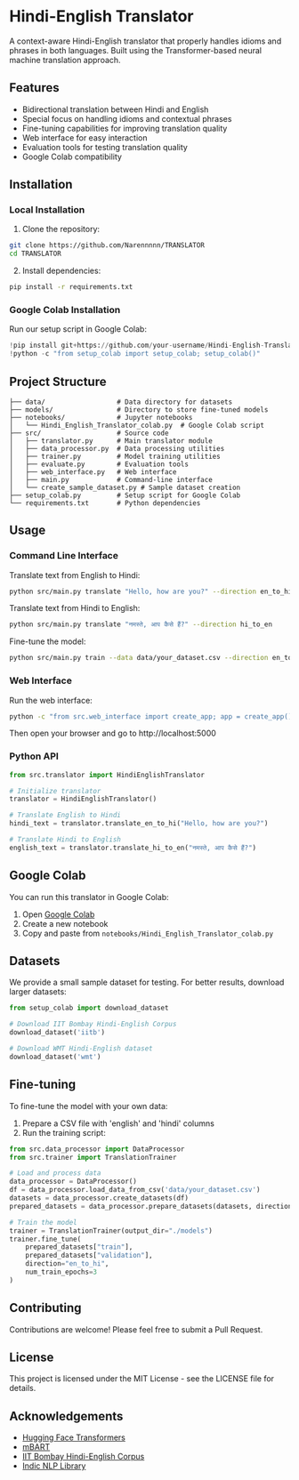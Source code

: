 # Hindi-English Translator

A context-aware Hindi-English translator that properly handles idioms and phrases in both languages. Built using the Transformer-based neural machine translation approach.

## Features

- Bidirectional translation between Hindi and English
- Special focus on handling idioms and contextual phrases
- Fine-tuning capabilities for improving translation quality
- Web interface for easy interaction
- Evaluation tools for testing translation quality
- Google Colab compatibility

## Installation

### Local Installation

1. Clone the repository:
```bash
git clone https://github.com/Narennnnn/TRANSLATOR
cd TRANSLATOR
```

2. Install dependencies:
```bash
pip install -r requirements.txt
```

### Google Colab Installation

Run our setup script in Google Colab:
```python
!pip install git+https://github.com/your-username/Hindi-English-Translator.git
!python -c "from setup_colab import setup_colab; setup_colab()"
```

## Project Structure

```
├── data/                  # Data directory for datasets
├── models/                # Directory to store fine-tuned models
├── notebooks/             # Jupyter notebooks
│   └── Hindi_English_Translator_colab.py  # Google Colab script
├── src/                   # Source code
│   ├── translator.py      # Main translator module
│   ├── data_processor.py  # Data processing utilities
│   ├── trainer.py         # Model training utilities
│   ├── evaluate.py        # Evaluation tools
│   ├── web_interface.py   # Web interface
│   ├── main.py            # Command-line interface
│   └── create_sample_dataset.py # Sample dataset creation
├── setup_colab.py         # Setup script for Google Colab
└── requirements.txt       # Python dependencies
```

## Usage

### Command Line Interface

Translate text from English to Hindi:
```bash
python src/main.py translate "Hello, how are you?" --direction en_to_hi
```

Translate text from Hindi to English:
```bash
python src/main.py translate "नमस्ते, आप कैसे हैं?" --direction hi_to_en
```

Fine-tune the model:
```bash
python src/main.py train --data data/your_dataset.csv --direction en_to_hi --epochs 3
```

### Web Interface

Run the web interface:
```bash
python -c "from src.web_interface import create_app; app = create_app(); app.run(debug=True)"
```

Then open your browser and go to http://localhost:5000

### Python API

```python
from src.translator import HindiEnglishTranslator

# Initialize translator
translator = HindiEnglishTranslator()

# Translate English to Hindi
hindi_text = translator.translate_en_to_hi("Hello, how are you?")

# Translate Hindi to English
english_text = translator.translate_hi_to_en("नमस्ते, आप कैसे हैं?")
```

## Google Colab

You can run this translator in Google Colab:
1. Open [Google Colab](https://colab.research.google.com/)
2. Create a new notebook
3. Copy and paste from `notebooks/Hindi_English_Translator_colab.py`

## Datasets

We provide a small sample dataset for testing. For better results, download larger datasets:

```python
from setup_colab import download_dataset

# Download IIT Bombay Hindi-English Corpus
download_dataset('iitb')

# Download WMT Hindi-English dataset
download_dataset('wmt')
```

## Fine-tuning

To fine-tune the model with your own data:

1. Prepare a CSV file with 'english' and 'hindi' columns
2. Run the training script:
```python
from src.data_processor import DataProcessor
from src.trainer import TranslationTrainer

# Load and process data
data_processor = DataProcessor()
df = data_processor.load_data_from_csv('data/your_dataset.csv')
datasets = data_processor.create_datasets(df)
prepared_datasets = data_processor.prepare_datasets(datasets, direction="en_to_hi")

# Train the model
trainer = TranslationTrainer(output_dir="./models")
trainer.fine_tune(
    prepared_datasets["train"],
    prepared_datasets["validation"],
    direction="en_to_hi",
    num_train_epochs=3
)
```

## Contributing

Contributions are welcome! Please feel free to submit a Pull Request.

## License

This project is licensed under the MIT License - see the LICENSE file for details.

## Acknowledgements

- [Hugging Face Transformers](https://github.com/huggingface/transformers)
- [mBART](https://arxiv.org/abs/2001.08210)
- [IIT Bombay Hindi-English Corpus](http://www.cfilt.iitb.ac.in/iitb_parallel/)
- [Indic NLP Library](https://github.com/anoopkunchukuttan/indic_nlp_library) 
